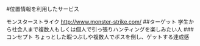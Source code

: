 #位置情報を利用したサービス

モンスターストライク
http://www.monster-strike.com/
##ターゲット
学生から社会人まで複数人もしくは個人で引っ張りハンティングを楽しみたい人
###コンセプト
ちょっとした暇つぶしや複数人でボスを倒し、ゲットする達成感
